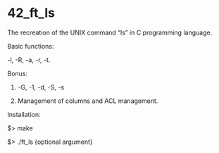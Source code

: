 # 42_ft_ls
The recreation of the UNIX command “ls” in C programming language.


Basic functions:

-l, -R, -a, -r, -t.


Bonus:

1) -G, -1, -d, -S, -s

2) Management of columns and ACL management.


Installation:

$> make

$> ./ft_ls {optional argument}

